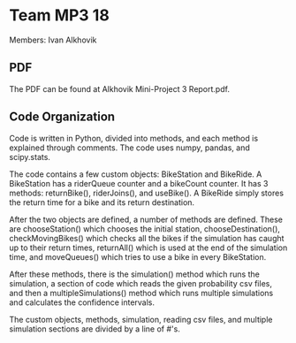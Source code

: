 # Team MP3 18

Members: Ivan Alkhovik

## PDF

The PDF can be found at Alkhovik Mini-Project 3 Report.pdf.

## Code Organization

Code is written in Python, divided into methods, and each method is explained through comments. The code uses numpy, pandas, and scipy.stats.

The code contains a few custom objects: BikeStation and BikeRide. A BikeStation has a riderQueue counter and a bikeCount counter. It has 3 methods: returnBike(), riderJoins(), and useBike(). A BikeRide simply stores the return time for a bike and its return destination.

After the two objects are defined, a number of methods are defined. These are chooseStation() which chooses the initial station, chooseDestination(), checkMovingBikes() which checks all the bikes if the simulation has caught up to their return times, returnAll() which is used at the end of the simulation time, and moveQueues() which tries to use a bike in every BikeStation.

After these methods, there is the simulation() method which runs the simulation, a section of code which reads the given probability csv files, and then a multipleSimulations() method which runs multiple simulations and calculates the confidence intervals.

The custom objects, methods, simulation, reading csv files, and multiple simulation sections are divided by a line of #'s.
